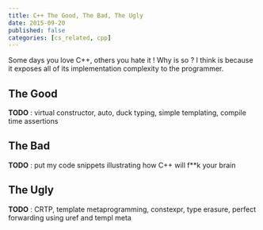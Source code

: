 ```yaml
---
title: C++ The Good, The Bad, The Ugly
date: 2015-09-20
published: false
categories: [cs_related, cpp]
---
```


Some days you love C++, others you hate it ! Why is so ? I think is because it exposes all of its implementation complexity
to the programmer.

## The Good
**TODO** : virtual constructor, auto, duck typing, simple templating, compile time assertions

## The Bad
**TODO** : put my code snippets illustrating how C++ will f\*\*k your brain 

## The Ugly
**TODO** : CRTP, template metaprogramming, constexpr, type erasure, perfect forwarding using uref and templ meta

